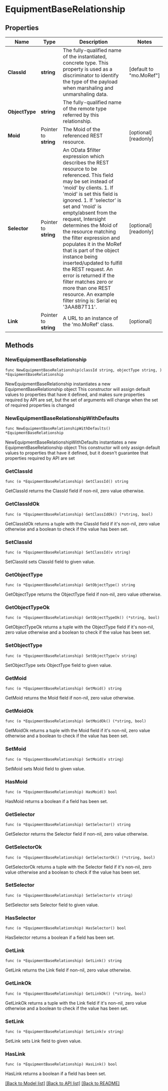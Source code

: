 # EquipmentBaseRelationship

## Properties

Name | Type | Description | Notes
------------ | ------------- | ------------- | -------------
**ClassId** | **string** | The fully-qualified name of the instantiated, concrete type. This property is used as a discriminator to identify the type of the payload when marshaling and unmarshaling data. | [default to "mo.MoRef"]
**ObjectType** | **string** | The fully-qualified name of the remote type referred by this relationship. | 
**Moid** | Pointer to **string** | The Moid of the referenced REST resource. | [optional] [readonly] 
**Selector** | Pointer to **string** | An OData $filter expression which describes the REST resource to be referenced. This field may be set instead of &#39;moid&#39; by clients. 1. If &#39;moid&#39; is set this field is ignored. 1. If &#39;selector&#39; is set and &#39;moid&#39; is empty/absent from the request, Intersight determines the Moid of the resource matching the filter expression and populates it in the MoRef that is part of the object instance being inserted/updated to fulfill the REST request. An error is returned if the filter matches zero or more than one REST resource. An example filter string is: Serial eq &#39;3AA8B7T11&#39;. | [optional] [readonly] 
**Link** | Pointer to **string** | A URL to an instance of the &#39;mo.MoRef&#39; class. | [optional] 

## Methods

### NewEquipmentBaseRelationship

`func NewEquipmentBaseRelationship(classId string, objectType string, ) *EquipmentBaseRelationship`

NewEquipmentBaseRelationship instantiates a new EquipmentBaseRelationship object
This constructor will assign default values to properties that have it defined,
and makes sure properties required by API are set, but the set of arguments
will change when the set of required properties is changed

### NewEquipmentBaseRelationshipWithDefaults

`func NewEquipmentBaseRelationshipWithDefaults() *EquipmentBaseRelationship`

NewEquipmentBaseRelationshipWithDefaults instantiates a new EquipmentBaseRelationship object
This constructor will only assign default values to properties that have it defined,
but it doesn't guarantee that properties required by API are set

### GetClassId

`func (o *EquipmentBaseRelationship) GetClassId() string`

GetClassId returns the ClassId field if non-nil, zero value otherwise.

### GetClassIdOk

`func (o *EquipmentBaseRelationship) GetClassIdOk() (*string, bool)`

GetClassIdOk returns a tuple with the ClassId field if it's non-nil, zero value otherwise
and a boolean to check if the value has been set.

### SetClassId

`func (o *EquipmentBaseRelationship) SetClassId(v string)`

SetClassId sets ClassId field to given value.


### GetObjectType

`func (o *EquipmentBaseRelationship) GetObjectType() string`

GetObjectType returns the ObjectType field if non-nil, zero value otherwise.

### GetObjectTypeOk

`func (o *EquipmentBaseRelationship) GetObjectTypeOk() (*string, bool)`

GetObjectTypeOk returns a tuple with the ObjectType field if it's non-nil, zero value otherwise
and a boolean to check if the value has been set.

### SetObjectType

`func (o *EquipmentBaseRelationship) SetObjectType(v string)`

SetObjectType sets ObjectType field to given value.


### GetMoid

`func (o *EquipmentBaseRelationship) GetMoid() string`

GetMoid returns the Moid field if non-nil, zero value otherwise.

### GetMoidOk

`func (o *EquipmentBaseRelationship) GetMoidOk() (*string, bool)`

GetMoidOk returns a tuple with the Moid field if it's non-nil, zero value otherwise
and a boolean to check if the value has been set.

### SetMoid

`func (o *EquipmentBaseRelationship) SetMoid(v string)`

SetMoid sets Moid field to given value.

### HasMoid

`func (o *EquipmentBaseRelationship) HasMoid() bool`

HasMoid returns a boolean if a field has been set.

### GetSelector

`func (o *EquipmentBaseRelationship) GetSelector() string`

GetSelector returns the Selector field if non-nil, zero value otherwise.

### GetSelectorOk

`func (o *EquipmentBaseRelationship) GetSelectorOk() (*string, bool)`

GetSelectorOk returns a tuple with the Selector field if it's non-nil, zero value otherwise
and a boolean to check if the value has been set.

### SetSelector

`func (o *EquipmentBaseRelationship) SetSelector(v string)`

SetSelector sets Selector field to given value.

### HasSelector

`func (o *EquipmentBaseRelationship) HasSelector() bool`

HasSelector returns a boolean if a field has been set.

### GetLink

`func (o *EquipmentBaseRelationship) GetLink() string`

GetLink returns the Link field if non-nil, zero value otherwise.

### GetLinkOk

`func (o *EquipmentBaseRelationship) GetLinkOk() (*string, bool)`

GetLinkOk returns a tuple with the Link field if it's non-nil, zero value otherwise
and a boolean to check if the value has been set.

### SetLink

`func (o *EquipmentBaseRelationship) SetLink(v string)`

SetLink sets Link field to given value.

### HasLink

`func (o *EquipmentBaseRelationship) HasLink() bool`

HasLink returns a boolean if a field has been set.


[[Back to Model list]](../README.md#documentation-for-models) [[Back to API list]](../README.md#documentation-for-api-endpoints) [[Back to README]](../README.md)


